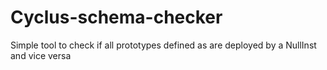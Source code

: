 # Cyclus-schema-checker

Simple tool to check if all prototypes defined as <facilities> are deployed by a NullInst and vice versa